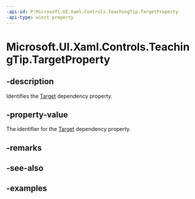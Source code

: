 ```yaml
---
-api-id: P:Microsoft.UI.Xaml.Controls.TeachingTip.TargetProperty
-api-type: winrt property
---
```


# Microsoft.UI.Xaml.Controls.TeachingTip.TargetProperty

<!--
public static Windows.UI.Xaml.DependencyProperty TargetProperty { get; }
-->

## -description

Identifies the [Target](teachingtip_target.md) dependency property.

## -property-value

The identifier for the [Target](teachingtip_target.md) dependency property.

## -remarks

## -see-also

## -examples

